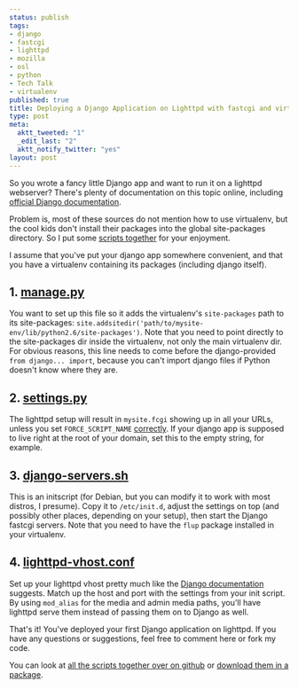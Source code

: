 ```yaml
--- 
status: publish
tags: 
- django
- fastcgi
- lighttpd
- mozilla
- osl
- python
- Tech Talk
- virtualenv
published: true
title: Deploying a Django Application on Lighttpd with fastcgi and virtualenv
type: post
meta: 
  aktt_tweeted: "1"
  _edit_last: "2"
  aktt_notify_twitter: "yes"
layout: post
---
```

So you wrote a fancy little Django app and want to run it on a lighttpd webserver? There's plenty of documentation on this topic online, including <a href="http://docs.djangoproject.com/en/dev/howto/deployment/fastcgi/">official Django documentation</a>.

Problem is, most of these sources do not mention how to use virtualenv, but the cool kids don't install their packages into the global site-packages directory. So I put some <a href="http://gist.github.com/285758">scripts together</a> for your enjoyment.

I assume that you've put your django app somewhere convenient, and that you have a virtualenv containing its packages (including django itself).

<h2>1. <a href="http://gist.github.com/285758#file_manage.py">manage.py</a></h2>
You want to set up this file so it adds the virtualenv's <code>site-packages</code> path to its site-packages: <code>site.addsitedir('path/to/mysite-env/lib/python2.6/site-packages')</code>. Note that you need to point directly to the site-packages dir inside the virtualenv, not only the main virtualenv dir. For obvious reasons, this line needs to come before the django-provided <code>from django... import</code>, because you can't import django files if Python doesn't know where they are.

<h2>2. <a href="http://gist.github.com/285758#file_settings.py">settings.py</a></h2>
The lighttpd setup will result in <code>mysite.fcgi</code> showing up in all your URLs, unless you set <code>FORCE_SCRIPT_NAME</code> <a href="http://docs.djangoproject.com/en/dev/howto/deployment/fastcgi/#forcing-the-url-prefix-to-a-particular-value">correctly</a>. If your django app is supposed to live right at the root of your domain, set this to the empty string, for example.

<h2>3. <a href="http://gist.github.com/285758#file_django_servers.sh">django-servers.sh</a></h2>
This is an initscript (for Debian, but you can modify it to work with most distros, I presume). Copy it to <code>/etc/init.d</code>, adjust the settings on top (and possibly other places, depending on your setup), then start the Django fastcgi servers. Note that you need to have the <code>flup</code> package installed in your virtualenv.

<h2>4. <a href="http://gist.github.com/285758#file_lighttpd_vhost.conf">lighttpd-vhost.conf</a></h2>
Set up your lighttpd vhost pretty much like the <a href="http://docs.djangoproject.com/en/dev/howto/deployment/fastcgi/">Django documentation</a> suggests. Match up the host and port with the settings from your init script. By using <code>mod_alias</code> for the media and admin media paths, you'll have lighttpd serve them instead of passing them on to Django as well.

That's it! You've deployed your first Django application on lighttpd. If you have any questions or suggestions, feel free to comment here or fork my code.

You can look at <a href="http://gist.github.com/285758">all the scripts together over on github</a> or <a href="http://gist.github.com/gists/285758/download">download them in a package</a>.
